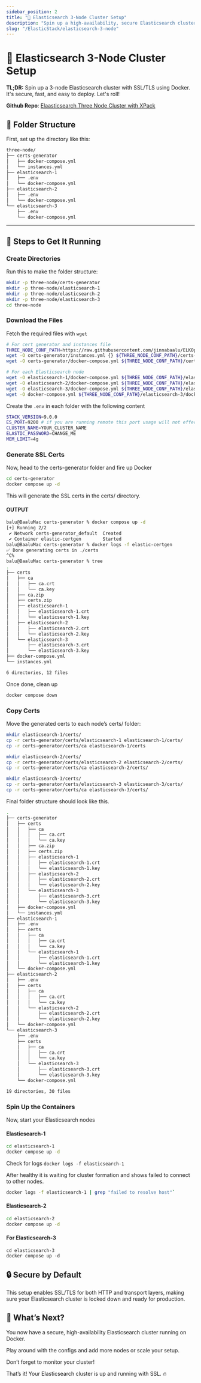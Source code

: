 ```yaml
---
sidebar_position: 2
title: "🐳 Elasticsearch 3-Node Cluster Setup"
description: "Spin up a high-availability, secure Elasticsearch cluster with Docker."
slug: "/ElasticStack/elasticsearch-3-node"
---
```


# 🐳 Elasticsearch 3-Node Cluster Setup

**TL;DR:** Spin up a 3-node Elasticsearch cluster with SSL/TLS using Docker. It's secure, fast, and easy to deploy. Let's roll!

**Github Repo**: [Elaasticsearch Three Node Cluster with XPack](https://github.com/jinnabaalu/ELKOperations/tree/main/elasticsearch/three-node)
 
## 📂 Folder Structure

First, set up the directory like this:

```bash
three-node/
├── certs-generator
│   ├── docker-compose.yml
│   └── instances.yml
├── elasticsearch-1
│   ├── .env
│   └── docker-compose.yml
├── elasticsearch-2
│   ├── .env
│   └── docker-compose.yml
└── elasticsearch-3
    ├── .env
    └── docker-compose.yml
```
---
## 🚀 Steps to Get It Running
### Create Directories
Run this to make the folder structure:
```bash
mkdir -p three-node/certs-generator
mkdir -p three-node/elasticsearch-1
mkdir -p three-node/elasticsearch-2
mkdir -p three-node/elasticsearch-3
cd three-node
```
### Download the Files
Fetch the required files with `wget`
```bash
# For cert generator and instances file
THREE_NODE_CONF_PATH=https://raw.githubusercontent.com/jinnabaalu/ELKOperations/refs/heads/main/elasticsearch/three-node/
wget -O certs-generator/instances.yml {} ${THREE_NODE_CONF_PATH}/certs-generator/instances.yml
wget -O certs-generator/docker-compose.yml ${THREE_NODE_CONF_PATH}/certs-generator/docker-compose.yml

# For each Elasticsearch node
wget -O elasticsearch-1/docker-compose.yml ${THREE_NODE_CONF_PATH}/elasticsearch-1/docker-compose.yml
wget -O elasticsearch-2/docker-compose.yml ${THREE_NODE_CONF_PATH}/elasticsearch-2/docker-compose.yml
wget -O elasticsearch-3/docker-compose.yml ${THREE_NODE_CONF_PATH}/elasticsearch-3/docker-compose.yml
wget -O docker-compose.yml ${THREE_NODE_CONF_PATH}/elasticsearch-3/docker-compose.yml
```
Create the `.env` in each folder with the following content

```bash
STACK_VERSION=9.0.0
ES_PORT=9200 # if you are running remote this port usage will not effect the other container
CLUSTER_NAME=YOUR_CLUSTER_NAME
ELASTIC_PASSWORD=CHANGE_ME
MEM_LIMIT=4g
```

### Generate SSL Certs
Now, head to the certs-generator folder and fire up Docker
```bash
cd certs-generator
docker compose up -d    
```

This will generate the SSL certs in the certs/ directory. 

#### OUTPUT
```bash
balu@BaaluMac certs-generator % docker compose up -d
[+] Running 2/2
 ✔ Network certs-generator_default  Created                                                           0.2s
 ✔ Container elastic-certgen        Started                                                           0.5s
balu@BaaluMac certs-generator % docker logs -f elastic-certgen
✅ Done generating certs in ./certs
^C%
balu@BaaluMac certs-generator % tree
.
├── certs
│   ├── ca
│   │   ├── ca.crt
│   │   └── ca.key
│   ├── ca.zip
│   ├── certs.zip
│   ├── elasticsearch-1
│   │   ├── elasticsearch-1.crt
│   │   └── elasticsearch-1.key
│   ├── elasticsearch-2
│   │   ├── elasticsearch-2.crt
│   │   └── elasticsearch-2.key
│   └── elasticsearch-3
│       ├── elasticsearch-3.crt
│       └── elasticsearch-3.key
├── docker-compose.yml
└── instances.yml

6 directories, 12 files
```

Once done, clean up

```bash
docker compose down
```
### Copy Certs
Move the generated certs to each node’s certs/ folder:
```bash
mkdir elasticsearch-1/certs/
cp -r certs-generator/certs/elasticsearch-1 elasticsearch-1/certs/
cp -r certs-generator/certs/ca elasticsearch-1/certs

mkdir elasticsearch-2/certs/
cp -r certs-generator/certs/elasticsearch-2 elasticsearch-2/certs/
cp -r certs-generator/certs/ca elasticsearch-2/certs/

mkdir elasticsearch-3/certs/
cp -r certs-generator/certs/elasticsearch-3 elasticsearch-3/certs/
cp -r certs-generator/certs/ca elasticsearch-3/certs/
``` 

Final folder structure should look like this. 

```bash
.
├── certs-generator
│   ├── certs
│   │   ├── ca
│   │   │   ├── ca.crt
│   │   │   └── ca.key
│   │   ├── ca.zip
│   │   ├── certs.zip
│   │   ├── elasticsearch-1
│   │   │   ├── elasticsearch-1.crt
│   │   │   └── elasticsearch-1.key
│   │   ├── elasticsearch-2
│   │   │   ├── elasticsearch-2.crt
│   │   │   └── elasticsearch-2.key
│   │   └── elasticsearch-3
│   │       ├── elasticsearch-3.crt
│   │       └── elasticsearch-3.key
│   ├── docker-compose.yml
│   └── instances.yml
├── elasticsearch-1
│   ├── .env
│   ├── certs
│   │   ├── ca
│   │   │   ├── ca.crt
│   │   │   └── ca.key
│   │   └── elasticsearch-1
│   │       ├── elasticsearch-1.crt
│   │       └── elasticsearch-1.key
│   └── docker-compose.yml
├── elasticsearch-2
│   ├── .env
│   ├── certs
│   │   ├── ca
│   │   │   ├── ca.crt
│   │   │   └── ca.key
│   │   └── elasticsearch-2
│   │       ├── elasticsearch-2.crt
│   │       └── elasticsearch-2.key
│   └── docker-compose.yml
└── elasticsearch-3
    ├── .env
    ├── certs
    │   ├── ca
    │   │   ├── ca.crt
    │   │   └── ca.key
    │   └── elasticsearch-3
    │       ├── elasticsearch-3.crt
    │       └── elasticsearch-3.key
    └── docker-compose.yml

19 directories, 30 files
```

### Spin Up the Containers
Now, start your Elasticsearch nodes
#### Elasticsearch-1
```bash
cd elasticsearch-1
docker compose up -d
```
Check for logs `docker logs -f elasticsearch-1`

After healthy it is waiting for cluster formation and shows failed to connect to other nodes.
```bash
docker logs -f elasticsearch-1 | grep "failed to resolve host"`
```

#### Elasticsearch-2
```bash
cd elasticsearch-2
docker compose up -d
```

#### For Elasticsearch-3
```
cd elasticsearch-3
docker compose up -d
```

## 🔒 Secure by Default
This setup enables SSL/TLS for both HTTP and transport layers, making sure your Elasticsearch cluster is locked down and ready for production.

## 🚨 What’s Next?
You now have a secure, high-availability Elasticsearch cluster running on Docker.

Play around with the configs and add more nodes or scale your setup.

Don’t forget to monitor your cluster!

That’s it! Your Elasticsearch cluster is up and running with SSL. 🔥